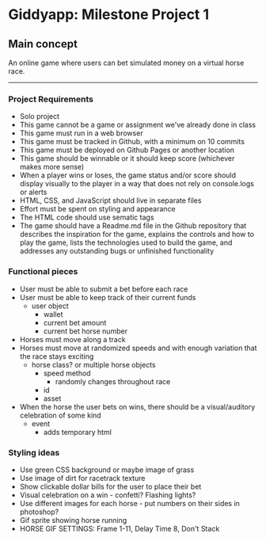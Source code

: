 
# Giddyapp: Milestone Project 1

## Main concept

An online game where users can bet simulated money on a virtual horse race.

---

### Project Requirements

- Solo project
- This game cannot be a game or assignment we've already done in class
- This game must run in a web browser
- This game must be tracked in Github, with a minimum on 10 commits
- This game must be deployed on Github Pages or another location
- This game should be winnable or it should keep score (whichever makes more sense)
- When a player wins or loses, the game status and/or score should display visually to the player in a way that does not rely on console.logs or alerts
- HTML, CSS, and JavaScript should live in separate files
- Effort must be spent on styling and appearance
- The HTML code should use sematic tags
- The game should have a Readme.md file in the Github repository that describes the inspiration for the game, explains the controls and how to play the game, lists the technologies used to build the game, and addresses any outstanding bugs or unfinished functionality

### Functional pieces

- User must be able to submit a bet before each race
- User must be able to keep track of their current funds
  - user object
    - wallet
    - current bet amount
    - current bet horse number
- Horses must move along a track
- Horses must move at randomized speeds and with enough variation that the race stays exciting
  - horse class? or multiple horse objects
    - speed method
      - randomly changes throughout race
    - id
    - asset
- When the horse the user bets on wins, there should be a visual/auditory celebration of some kind
  - event
    - adds temporary html

### Styling ideas

- Use green CSS background or maybe image of grass
- Use image of dirt for racetrack texture
- Show clickable dollar bills for the user to place their bet
- Visual celebration on a win - confetti? Flashing lights?
- Use different images for each horse - put numbers on their sides in photoshop?
- Gif sprite showing horse running
- HORSE GIF SETTINGS: Frame 1-11, Delay Time 8, Don't Stack